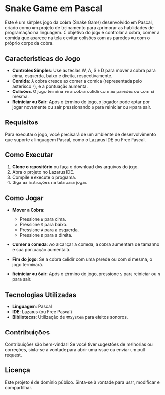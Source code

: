 # Snake Game em Pascal

Este é um simples jogo da cobra (Snake Game) desenvolvido em Pascal, criado como um projeto de treinamento para aprimorar as habilidades de programação na linguagem. O objetivo do jogo é controlar a cobra, comer a comida que aparece na tela e evitar colisões com as paredes ou com o próprio corpo da cobra.

## Características do Jogo

- **Controles Simples**: Use as teclas W, A, S e D para mover a cobra para cima, esquerda, baixo e direita, respectivamente.
- **Comida**: A cobra cresce ao comer a comida (representada pelo asterisco `*`), e a pontuação aumenta.
- **Colisões**: O jogo termina se a cobra colidir com as paredes ou com si mesma.
- **Reiniciar ou Sair**: Após o término do jogo, o jogador pode optar por jogar novamente ou sair pressionando `S` para reiniciar ou `N` para sair.

## Requisitos

Para executar o jogo, você precisará de um ambiente de desenvolvimento que suporte a linguagem Pascal, como o Lazarus IDE ou Free Pascal. 

## Como Executar

1. **Clone o repositório** ou faça o download dos arquivos do jogo.
2. Abra o projeto no Lazarus IDE.
3. Compile e execute o programa.
4. Siga as instruções na tela para jogar.

## Como Jogar

- **Mover a Cobra**:
  - Pressione `W` para cima.
  - Pressione `S` para baixo.
  - Pressione `A` para a esquerda.
  - Pressione `D` para a direita.

- **Comer a comida**: Ao alcançar a comida, a cobra aumentará de tamanho e sua pontuação aumentará.
- **Fim do jogo**: Se a cobra colidir com uma parede ou com si mesma, o jogo terminará.
- **Reiniciar ou Sair**: Após o término do jogo, pressione `S` para reiniciar ou `N` para sair.

## Tecnologias Utilizadas

- **Linguagem**: Pascal
- **IDE**: Lazarus (ou Free Pascal)
- **Bibliotecas**: Utilização de `MMSystem` para efeitos sonoros.

## Contribuições

Contribuições são bem-vindas! Se você tiver sugestões de melhorias ou correções, sinta-se à vontade para abrir uma issue ou enviar um pull request.

## Licença

Este projeto é de domínio público. Sinta-se à vontade para usar, modificar e compartilhar.
